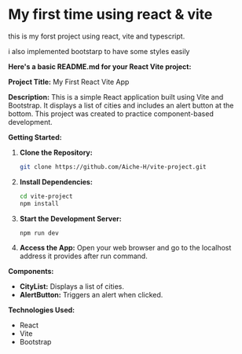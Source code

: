# My first time using react & vite

this is my forst project using react, vite and typescript.

i also implemented bootstarp to have some styles easily

**Here's a basic README.md for your React Vite project:**

**Project Title:** My First React Vite App

**Description:**
This is a simple React application built using Vite and Bootstrap. It displays a list of cities and includes an alert button at the bottom. This project was created to practice component-based development.

**Getting Started:**

1. **Clone the Repository:**

   ```bash
   git clone https://github.com/Aiche-H/vite-project.git
   ```

2. **Install Dependencies:**

   ```bash
   cd vite-project
   npm install
   ```

3. **Start the Development Server:**

   ```bash
   npm run dev
   ```

4. **Access the App:**
   Open your web browser and go to the localhost address it provides after run command.

**Components:**

- **CityList:** Displays a list of cities.
- **AlertButton:** Triggers an alert when clicked.

**Technologies Used:**

- React
- Vite
- Bootstrap
